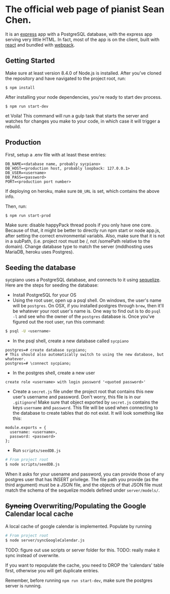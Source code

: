 # The official web page of pianist Sean Chen.

It is an [express](http://expressjs.com/) app with a PostgreSQL database, with the express app serving very little HTML. In fact, most of the app is on the client, built with [react](https://facebook.github.io/react/) and bundled with [webpack](https://webpack.github.io/).

## Getting Started
Make sure at least version 8.4.0 of Node.js is installed.
After you've cloned the repository and have navigated to the project root, run:
```
$ npm install
```
After installing your node dependencies, you're ready to start dev process.
```
$ npm run start-dev
```
et Voila! This command will run a gulp task that starts the server and watches for changes you make to your code, in which case it will trigger a rebuild.

## Production
First, setup a .env file with at least these entries:
```
DB_NAME=<database name, probably sycpiano>
DB_HOST=<production host, probably loopback: 127.0.0.1>
DB_USER=<username>
DB_PASS=<password>
PORT=<production port number>
```
If deploying on heroku, make sure `DB_URL` is set, which contains the above info.

Then, run:
```
$ npm run start-prod
```

Make sure: disable happyPack thread pools if you only have one core. Because of that, it might be better to directly run npm start or node app.js, after setting the correct environmental variabls.
Also, make sure that it is not in a subPath, (i.e. project root must be /, not /somePath relative to the domain).
Change database type to match the server (mddhosting uses MariaDB, heroku uses Postgres).

## Seeding the database
sycpiano uses a PostgreSQL database, and connects to it using [sequelize](http://docs.sequelizejs.com/en/v3/).
Here are the steps for seeding the database:
* Install PostgreSQL for your OS
* Using the root user, open up a psql shell. On windows, the user's name will be `postgres`. On OSX, if you installed postgres through `brew`, then it'll be whatever your root user's name is. One way to find out is to do `psql -l` and see who the owner of the `postgres` database is. Once you've figured out the root user, run this command:
```bash
$ psql -U <username>
```
* In the psql shell, create a new database called `sycpiano`
```psql
postgres=# create database sycpiano;
# This should also automatically switch to using the new database, but whatever.
postgres=# \connect sycpiano;
```
* In the postgres shell, create a new user
```
create role <username> with login password '<quoted password>'
```
* Create a `secret.js` file under the project root that contains this new user's username and password. Don't worry, this file is in our `.gitignore`! Make sure that object exported by `secret.js` contains the keys `username` and `password`. This file will be used when connecting to the database to create tables that do not exist. It will look something like this:
```
module.exports = {
  username: <username>,
  password: <password>
};
```
* Run `scripts/seedDB.js`
```bash
# From project root
$ node scripts/seedDB.js
```
When it asks for your usename and password, you can provide those of any postgres user that has INSERT privilege. The file path you provide (as the third argument) must be a JSON file, and the objects of that JSON file must match the schema of the sequelize models defined under `server/models/`.

## ~~Syncing~~ Overwriting/Populating the Google Calendar local cache
A local cache of google calendar is implemented. Populate by running
```bash
# From project root
$ node server/syncGoogleCalendar.js
```
TODO: figure out use scripts or server folder for this.
TODO: really make it sync instead of overwrite.

If you want to repopulate the cache, you need to DROP the 'calendars' table first, otherwise you will get duplicate entries.

Remember, before running `npm run start-dev`, make sure the postgres server is running.
